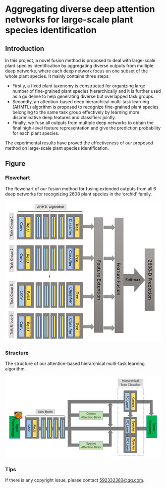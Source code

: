 # Aggregating diverse deep attention networks for large-scale plant species identification

## Introduction
In this project, a novel fusion method is proposed to deal with large-scale plant species identification by aggregating diverse outputs from multiple deep networks, where each deep network focus on one subset of the whole plant species. It mainly contains three steps:
* Firstly, a fixed plant taxonomy is constructed for organizing large number of fine-grained plant species hierarchically and it is further used as a guideline to help generating diverse but overlapped task groups.
* Secondly, an attention-based deep hierarchical multi-task learning (AHMTL) algorithm is proposed to recognize fine-grained plant species belonging to the same task group effectively by learning more discriminative deep features and classifiers jointly. 
* Finally, we fuse all outputs from multiple deep networks to obtain the final high-level feature representation and give the prediction probability for each plant species. 

The experimental results have proved the effectiveness of our proposed method on large-scale plant species identification.

## Figure
### Flowchart
The flowchart of our fusion method for fusing extended outputs from all 6 deep networks for recognizing 2608 plant species in the ‘orchid’ family.

![](./flowchart.png)

### Structure
The structure of our attention-based hierarchical multi-task learning algorithm.

![](./structure.png)

### Tips
If there is any copyright issue, please contact 592332380@qq.com.